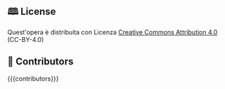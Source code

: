 ## 🕮 License
Quest'opera è distribuita con Licenza [Creative Commons Attribution 4.0 ](https://creativecommons.org/licenses/by/4.0/) (CC-BY-4.0)

## 👥 Contributors
{{{contributors}}}
